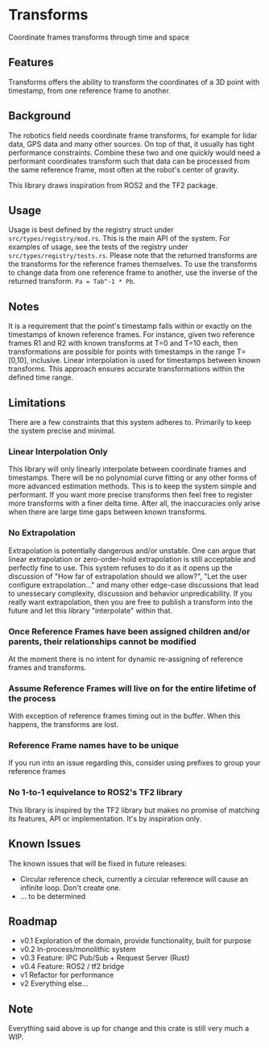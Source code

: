 # Transforms
Coordinate frames transforms through time and space

## Features
Transforms offers the ability to transform the coordinates of a 3D point with timestamp, from one reference frame to another.

## Background
The robotics field needs coordinate frame transforms, for example for lidar data, GPS data and many other sources. On top of that, it usually has tight performance constraints. Combine these two and one quickly would need a performant coordinates transform such that data can be processed from the same reference frame, most often at the robot's center of gravity. 

This library draws inspiration from ROS2 and the TF2 package. 

## Usage

Usage is best defined by the registry struct under ```src/types/registry/mod.rs```. This is the main API of the system. For examples of usage, see the tests of the registry under ```src/types/registry/tests.rs```. Please note that the returned transforms are the transforms for the reference frames themselves. To use the transforms to change data from one reference frame to another, use the inverse of the returned transform. ```Pa = Tab^-1 * Pb```.

## Notes
It is a requirement that the point's timestamp falls within or exactly on the timestamps of known reference frames. For instance, given two reference frames R1 and R2 with known transforms at T=0 and T=10 each, then transformations are possible for points with timestamps in the range T=[0,10], inclusive. Linear interpolation is used for timestamps between known transforms. This approach ensures accurate transformations within the defined time range.

## Limitations
There are a few constraints that this system adheres to. Primarily to keep the system precise and minimal.

### Linear Interpolation Only
This library will only linearly interpolate between coordinate frames and timestamps. There will be no polynomial curve fitting or any other forms of more advanced estimation methods. This is to keep the system simple and performant. If you want more precise transforms then feel free to register more transforms with a finer delta time. After all, the inaccuracies only arise when there are large time gaps between known transforms.

### No Extrapolation
Extrapolation is potentially dangerous and/or unstable. One can argue that linear extrapolation or zero-order-hold extrapolation is still acceptable and perfectly fine to use. This system refuses to do it as it opens up the discussion of "How far of extrapolation should we allow?", "Let the user configure extrapolation..." and many other edge-case discussions that lead to unessecary complexity, discussion and behavior unpredicability. If you really want extrapolation, then you are free to publish a transform into the future and let this library "interpolate" within that.

### Once Reference Frames have been assigned children and/or parents, their relationships cannot be modified
At the moment there is no intent for dynamic re-assigning of reference frames and transforms.

### Assume Reference Frames will live on for the entire lifetime of the process
With exception of reference frames timing out in the buffer. When this happens, the transforms are lost.

### Reference Frame names have to be unique
If you run into an issue regarding this, consider using prefixes to group your reference frames

### No 1-to-1 equivelance to ROS2's TF2 library
This library is inspired by the TF2 library but makes no promise of matching its features, API or implementation. It's by inspiration only.

## Known Issues
The known issues that will be fixed in future releases: 
- Circular reference check, currently a circular reference will cause an infinite loop. Don't create one. 
- ... to be determined

## Roadmap

- v0.1 Exploration of the domain, provide functionality, built for purpose
- v0.2 In-process/monolithic system
- v0.3 Feature: IPC Pub/Sub + Request Server (Rust) 
- v0.4 Feature: ROS2 / tf2 bridge
- v1 Refactor for performance
- v2 Everything else...


## Note
Everything said above is up for change and this crate is still very much a WIP.
